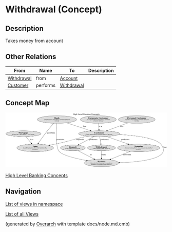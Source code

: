 
# Withdrawal (Concept)
## Description
Takes money from account

## Other Relations
| From | Name | To | Description |
|---|---|---|---|
| [Withdrawal](../../mybank/concepts/withdrawal.md) | from | [Account](../../mybank/concepts/account.md) |  |
| [Customer](../../mybank/concepts/customer.md) | performs | [Withdrawal](../../mybank/concepts/withdrawal.md) |  |

## Concept Map
![High Level Banking Concepts](../../mybank/concepts/concept-view.png)

[High Level Banking Concepts](../../mybank/concepts/concept-view.md)


## Navigation
[List of views in namespace](./views-in-namespace.md)

[List of all Views](../../views.md)


(generated by [Overarch](https://github.com/soulspace-org/overarch) with template docs/node.md.cmb)
